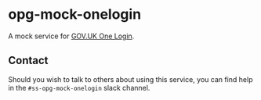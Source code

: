 # opg-mock-onelogin

A mock service for [GOV.UK One Login](https://www.sign-in.service.gov.uk/).

## Contact

Should you wish to talk to others about using this service, you can find help in the `#ss-opg-mock-onelogin` slack channel.
